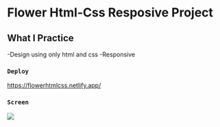 # Flower Html-Css Resposive Project

## What I Practice

-Design using only html and css
-Responsive

### `Deploy`

https://flowerhtmlcss.netlify.app/

### `Screen`

![](flower.gif)
